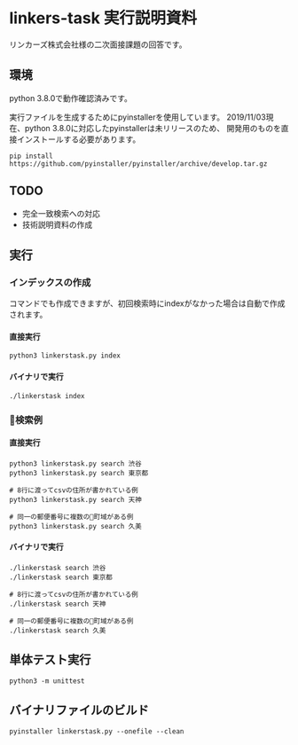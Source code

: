 # linkers-task 実行説明資料

リンカーズ株式会社様の二次面接課題の回答です。

## 環境

python 3.8.0で動作確認済みです。

実行ファイルを生成するためにpyinstallerを使用しています。
2019/11/03現在、python 3.8.0に対応したpyinstallerは未リリースのため、
開発用のものを直接インストールする必要があります。

```
pip install https://github.com/pyinstaller/pyinstaller/archive/develop.tar.gz
```

## TODO

- 完全一致検索への対応
- 技術説明資料の作成

## 実行

### インデックスの作成 

コマンドでも作成できますが、初回検索時にindexがなかった場合は自動で作成されます。

#### 直接実行

```
python3 linkerstask.py index
```

#### バイナリで実行

```
./linkerstask index
```

### 検索例

#### 直接実行

```
python3 linkerstask.py search 渋谷
python3 linkerstask.py search 東京都

# 8行に渡ってcsvの住所が書かれている例
python3 linkerstask.py search 天神

# 同一の郵便番号に複数の町域がある例
python3 linkerstask.py search 久美
```

#### バイナリで実行

```
./linkerstask search 渋谷
./linkerstask search 東京都

# 8行に渡ってcsvの住所が書かれている例
./linkerstask search 天神

# 同一の郵便番号に複数の町域がある例
./linkerstask search 久美
```

## 単体テスト実行

```
python3 -m unittest
```

## バイナリファイルのビルド

```
pyinstaller linkerstask.py --onefile --clean
```
